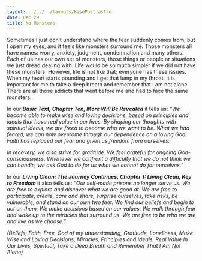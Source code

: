 ```yaml
---
layout: ../../../layouts/BasePost.astro
date: Dec 29
title: No Monsters
---
```


Sometimes I just don’t understand where the fear suddenly comes from, but I open my eyes, and it feels like monsters surround me. Those monsters all have names: worry, anxiety, judgment, condemnation and many others. Each of us has our own set of monsters, those things or people or situations we just dread dealing with. Life would be so much simpler if we did not have these monsters. However, life is not like that; everyone has these issues. When my heart starts pounding and I get that lump in my throat, it is important for me to take a deep breath and remember that I am not alone. There are all those addicts that went before me and had to face the same monsters.

In our ***Basic Text, Chapter Ten, More Will Be Revealed*** it tells us: *“We become able to make wise and loving decisions, based on principles and ideals that have real value in our lives. By shaping our thoughts with spiritual ideals, we are freed to become who we want to be. What we had feared, we can now overcome through our dependence on a loving God. Faith has replaced our fear and given us freedom from ourselves.*

*In recovery, we also strive for gratitude. We feel grateful for ongoing God-consciousness. Whenever we confront a difficulty that we do not think we can handle, we ask God to do for us what we cannot do for ourselves.”*

In our ***Living Clean: The Journey Continues, Chapter 1: Living Clean, Key to Freedom*** it also tells us: *“Our self-made prisons no longer serve us. We are free to explore and discover what we are good at. We are free to participate, create, care and share, surprise ourselves, take risks, be vulnerable, and stand on our own two feet. We find our beliefs and begin to act on them. We make decisions based on our values. We walk through fear and wake up to the miracles that surround us. We are free to be who we are and live as we choose.”*

*(Beliefs, Faith, Free, God of my understanding, Gratitude, Loneliness, Make Wise and Loving Decisions, Miracles, Principles and Ideals, Real Value In Our Lives, Spiritual, Take a Deep Breath and Remember That I Am Not Alone)*
